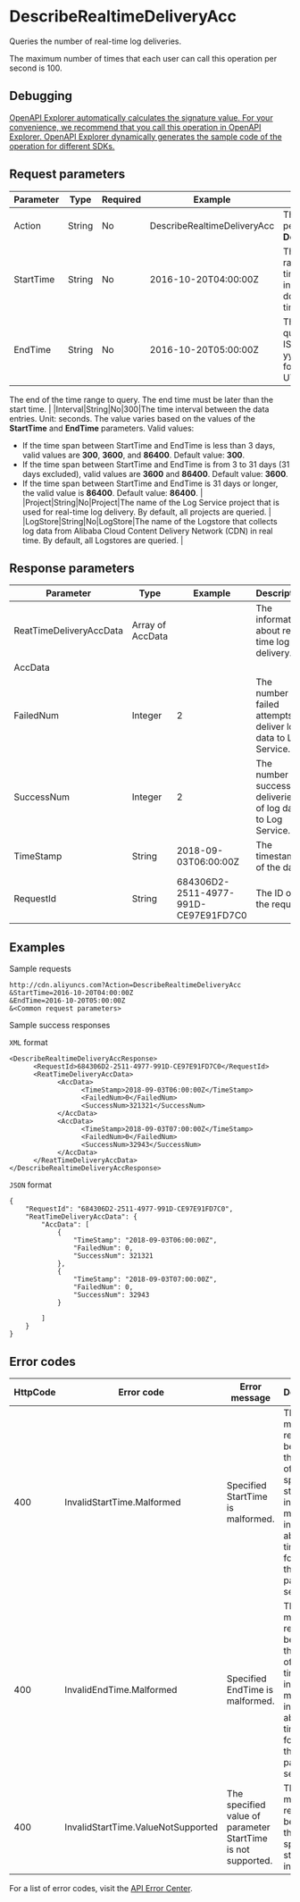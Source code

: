 # DescribeRealtimeDeliveryAcc

Queries the number of real-time log deliveries.

The maximum number of times that each user can call this operation per second is 100.

## Debugging

[OpenAPI Explorer automatically calculates the signature value. For your convenience, we recommend that you call this operation in OpenAPI Explorer. OpenAPI Explorer dynamically generates the sample code of the operation for different SDKs.](https://api.aliyun.com/#product=Cdn&api=DescribeRealtimeDeliveryAcc&type=RPC&version=2018-05-10)

## Request parameters

|Parameter|Type|Required|Example|Description|
|---------|----|--------|-------|-----------|
|Action|String|No|DescribeRealtimeDeliveryAcc|The operation that you want to perform. Set the value to **DescribeRealtimeDeliveryAcc**. |
|StartTime|String|No|2016-10-20T04:00:00Z|The beginning of the time range to query. Specify the time in the ISO 8601 standard in the yyyy-MM-ddTHH:mm:ssZ format. The time must be in UTC. |
|EndTime|String|No|2016-10-20T05:00:00Z|The end of the time range to query. Specify the time in the ISO 8601 standard in the yyyy-MM-ddTHH:mm:ssZ format. The time must be in UTC.

 The end of the time range to query. The end time must be later than the start time. |
|Interval|String|No|300|The time interval between the data entries. Unit: seconds. The value varies based on the values of the **StartTime** and **EndTime** parameters. Valid values:

 -   If the time span between StartTime and EndTime is less than 3 days, valid values are **300**, **3600**, and **86400**. Default value: **300**.
-   If the time span between StartTime and EndTime is from 3 to 31 days \(31 days excluded\), valid values are **3600** and **86400**. Default value: **3600**.
-   If the time span between StartTime and EndTime is 31 days or longer, the valid value is **86400**. Default value: **86400**. |
|Project|String|No|Project|The name of the Log Service project that is used for real-time log delivery. By default, all projects are queried. |
|LogStore|String|No|LogStore|The name of the Logstore that collects log data from Alibaba Cloud Content Delivery Network \(CDN\) in real time. By default, all Logstores are queried. |

## Response parameters

|Parameter|Type|Example|Description|
|---------|----|-------|-----------|
|ReatTimeDeliveryAccData|Array of AccData| |The information about real-time log delivery. |
|AccData| | | |
|FailedNum|Integer|2|The number of failed attempts to deliver log data to Log Service. |
|SuccessNum|Integer|2|The number of successful deliveries of log data to Log Service. |
|TimeStamp|String|2018-09-03T06:00:00Z|The timestamp of the data. |
|RequestId|String|684306D2-2511-4977-991D-CE97E91FD7C0|The ID of the request. |

## Examples

Sample requests

```
http://cdn.aliyuncs.com?Action=DescribeRealtimeDeliveryAcc
&StartTime=2016-10-20T04:00:00Z
&EndTime=2016-10-20T05:00:00Z
&<Common request parameters>
```

Sample success responses

`XML` format

```
<DescribeRealtimeDeliveryAccResponse>
	  <RequestId>684306D2-2511-4977-991D-CE97E91FD7C0</RequestId>
	  <ReatTimeDeliveryAccData>
		    <AccData>
			      <TimeStamp>2018-09-03T06:00:00Z</TimeStamp>
			      <FailedNum>0</FailedNum>
			      <SuccessNum>321321</SuccessNum>
		    </AccData>
		    <AccData>
			      <TimeStamp>2018-09-03T07:00:00Z</TimeStamp>
			      <FailedNum>0</FailedNum>
			      <SuccessNum>32943</SuccessNum>
		    </AccData>
	  </ReatTimeDeliveryAccData>
</DescribeRealtimeDeliveryAccResponse>
```

`JSON` format

```
{
    "RequestId": "684306D2-2511-4977-991D-CE97E91FD7C0",
    "ReatTimeDeliveryAccData": {
        "AccData": [
            {
                "TimeStamp": "2018-09-03T06:00:00Z",
                "FailedNum": 0,
                "SuccessNum": 321321
            },
            {
                "TimeStamp": "2018-09-03T07:00:00Z",
                "FailedNum": 0,
                "SuccessNum": 32943
            }
            
        ]
    }
}
```

## Error codes

|HttpCode|Error code|Error message|Description|
|--------|----------|-------------|-----------|
|400|InvalidStartTime.Malformed|Specified StartTime is malformed.|The error message returned because the format of the specified start time is invalid. For more information about the time format, see the Request parameters section.|
|400|InvalidEndTime.Malformed|Specified EndTime is malformed.|The error message returned because the format of the end time is invalid. For more information about the time format, see the Request parameters section.|
|400|InvalidStartTime.ValueNotSupported|The specified value of parameter StartTime is not supported.|The error message returned because the specified start time is invalid.|

For a list of error codes, visit the [API Error Center](https://error-center.alibabacloud.com/status/product/Cdn).

